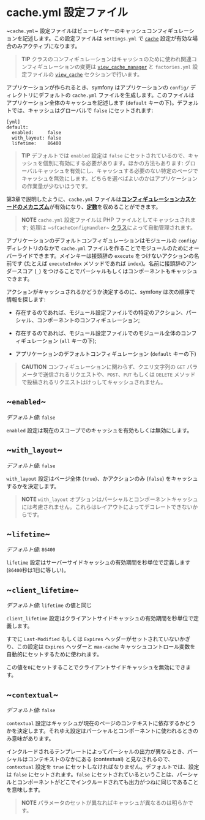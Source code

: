 cache.yml 設定ファイル
=====================

~`cache.yml`~ 設定ファイルはビューレイヤーのキャッシュコンフィギュレーションを記述します。この設定ファイルは `settings.yml` で [`cache`](#chapter_04_sub_cach) 設定が有効な場合のみアクティブになります。

>**TIP**
>クラスのコンフィギュレーションはキャッシュのために使われ関連コンフィギュレーションの変更は [`view_cache_manager`](#chapter_05_view_cache_manager) と `factories.yml` 設定ファイルの [`view_cache`](#chapter_05_view_cache) セクションで行います。

アプリケーションが作られるとき、symfony はアプリケーションの `config/` ディレクトリにデフォルトの `cache.yml` ファイルを生成します。このファイルはアプリケーション全体のキャッシュを記述します (`default` キーの下)。デフォルトでは、キャッシュはグローバルで `false` にセットされます:

    [yml]
    default:
      enabled:     false
      with_layout: false
      lifetime:    86400

>**TIP**
>デフォルトでは `enabled` 設定は `false` にセットされているので、キャッシュを個別に有効にする必要があります。ほかの方法もあります: グローバルキャッシュを有効にし、キャッシュする必要のない特定のページでキャッシュを無効にします。どちらを選べばよいのかはアプリケーションの作業量が少ないほうです。

第3章で説明したように、`cache.yml` ファイルは[**コンフィギュレーションカスケードのメカニズム**](#chapter_03)が有効になり、[**定数**](#chapter_03)を収めることができます。

>**NOTE**
>`cache.yml` 設定ファイルは PHP ファイルとしてキャッシュされます; 処理は ~`sfCacheConfigHandler`~ [クラス](#chapter_14_config_handlers_yml)によって自動管理されます。

アプリケーションのデフォルトコンフィギュレーションはモジュールの `config/` ディレクトリのなかで `cache.yml` ファイルを作ることでモジュールのためにオーバーライドできます。メインキーは接頭辞の `execute` をつけないアクションの名前です (たとえば `executeIndex` メソッドであれば `index`)。名前に接頭辞のアンダースコア (`_`) をつけることでパーシャルもしくはコンポーネントもキャッシュできます。

アクションがキャッシュされるかどうか決定するのに、symfony は次の順序で情報を探します:

  * 存在するのであれば、モジュール設定ファイルでの特定のアクション、パーシャル、コンポーネントのコンフィギュレーション;

  * 存在するのであれば、モジュール設定ファイルでのモジュール全体のコンフィギュレーション (`all` キーの下);

  * アプリケーションのデフォルトコンフィギュレーション (`default` キーの下)

>**CAUTION**
>コンフィギュレーションに関わらず、クエリ文字列の `GET` パラメータで送信されるリクエストや、`POST`、`PUT` もしくは `DELETE` メソッドで投稿されるリクエストはけっしてキャッシュされません。

~`enabled`~
-----------

*デフォルト値*: `false`

`enabled` 設定は現在のスコープでのキャッシュを有効もしくは無効にします。

~`with_layout`~
---------------

*デフォルト値*: `false`

`with_layout` 設定はページ全体 (`true`)、かアクションのみ (`false`) をキャッシュするかを決定します。

>**NOTE**
>`with_layout` オプションはパーシャルとコンポーネントキャッシュには考慮されません。これらはレイアウトによってデコレートできないからです。

~`lifetime`~
------------

*デフォルト値*: `86400`

`lifetime` 設定はサーバーサイドキャッシュの有効期間を秒単位で定義します (`86400`秒は1日に等しい)。

~`client_lifetime`~
-------------------

*デフォルト値*: `lifetime` の値と同じ

`client_lifetime` 設定はクライアントサイドキャッシュの有効期間を秒単位で定義します。

すでに `Last-Modified` もしくは `Expires` ヘッダーがセットされていないかぎり、この設定は `Expires` ヘッダーと `max-cache` キャッシュコントロール変数を自動的にセットするために使われます。

この値を`0`にセットすることでクライアントサイドキャッシュを無効にできます。

~`contextual`~
--------------

*デフォルト値*: `false`

`contextual` 設定はキャッシュが現在のページのコンテキストに依存するかどうかを決定します。それゆえ設定はパーシャルとコンポーネントに使われるときのみ意味があります。

インクルードされるテンプレートによってパーシャルの出力が異なるとき、パーシャルはコンテキストのなかにある (contextual) と見なされるので、`contextual` 設定を `true` にセットしなければなりません。デフォルトでは、設定は `false` にセットされます。`false` にセットされているということは、パーシャルとコンポーネントがどこでインクルードされても出力がつねに同じであることを意味します。

>**NOTE**
>パラメータのセットが異なればキャッシュが異なるのは明らかです。
